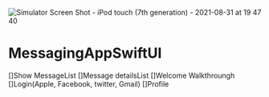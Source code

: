 ![Simulator Screen Shot - iPod touch (7th generation) - 2021-08-31 at 19 47 40](https://user-images.githubusercontent.com/10805452/131514051-d5beceb8-6e2d-4e32-ba77-5387dbee17c5.png)
# MessagingAppSwiftUI
[]Show MessageList
[]Message detailsList
[]Welcome Walkthroungh
[]Login(Apple, Facebook, twitter, Gmail)
[]Profile
